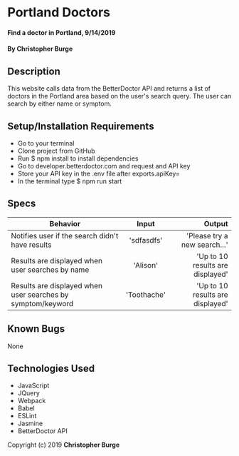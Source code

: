 # Portland Doctors

#### Find a doctor in Portland, 9/14/2019

#### By Christopher Burge

## Description

This website calls data from the BetterDoctor API and returns a list of doctors in the Portland area based on the user's search query. The user can search by either name or symptom.

## Setup/Installation Requirements

* Go to your terminal
* Clone project from GitHub
* Run $ npm install to install dependencies
* Go to developer.betterdoctor.com and request and API key
* Store your API key in the .env file after exports.apiKey=
* In the terminal type $ npm run start

## Specs

| Behavior | Input | Output |
| ------------- |:-------------:| -----:|
|Notifies user if the search didn't have results|'sdfasdfs'|'Please try a new search...'|
|Results are displayed when user searches by name|'Alison'|'Up to 10 results are displayed'|
|Results are displayed when user searches by symptom/keyword|'Toothache'|'Up to 10 results are displayed'|

## Known Bugs

None

## Technologies Used

* JavaScript
* JQuery
* Webpack
* Babel
* ESLint
* Jasmine
* BetterDoctor API

Copyright (c) 2019 **Christopher Burge**
